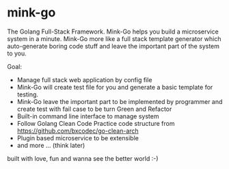 # mink-go
The Golang Full-Stack Framework. Mink-Go helps you build a microservice system in a minute. Mink-Go more like a full stack template generator which auto-generate boring code stuff and leave the important part of the system to you. 

Goal:
- Manage full stack web application by config file
- Mink-Go will create test file for you and generate a basic template for testing.
- Mink-Go leave the important part to be implemented by programmer and create test with fail case to be turn Green and Refactor 
- Built-in command line interface to manage system
- Follow Golang Clean Code Practice code structure from https://github.com/bxcodec/go-clean-arch
- Plugin based microservice to be extensible
- and more ... (think later)

built with love, fun and wanna see the better world :-)
